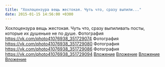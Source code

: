 ```yaml
---
title: "Хохлоцензура вещь жестокая. Чуть что, сразу выпили..."
date: 2015-01-15 14:56:00 +0300
---
```


Хохлоцензура вещь жестокая. Чуть что, сразу выпиливать посты, которые их душеньке не по душе.
Фотография
<a class="vk-attach" href="https://vk.com/photo41076938_351729074">https://vk.com/photo41076938_351729074</a>
Фотография
<a class="vk-attach" href="https://vk.com/photo41076938_351729080">https://vk.com/photo41076938_351729080</a>
Фотография
<a class="vk-attach" href="https://vk.com/photo41076938_351729086">https://vk.com/photo41076938_351729086</a>
Фотография
<a class="vk-attach" href="https://vk.com/photo41076938_351729094">https://vk.com/photo41076938_351729094</a>
<a class="vk-attach" href="https://vk.com/photo41076938_351729074">Вложение</a>
<a class="vk-attach" href="https://vk.com/photo41076938_351729080">Вложение</a>
<a class="vk-attach" href="https://vk.com/photo41076938_351729086">Вложение</a>
<a class="vk-attach" href="https://vk.com/photo41076938_351729094">Вложение</a>
